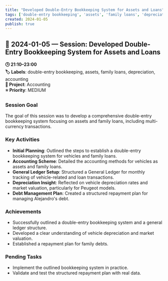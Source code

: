 ```yaml
---
title: "Developed Double-Entry Bookkeeping System for Assets and Loans"
tags: ['double-entry bookkeeping', 'assets', 'family loans', 'depreciation', 'accounting']
created: 2024-01-05
publish: true
---
```


## 📅 2024-01-05 — Session: Developed Double-Entry Bookkeeping System for Assets and Loans

**🕒 21:10–23:00**  
**🏷️ Labels**: double-entry bookkeeping, assets, family loans, depreciation, accounting  
**📂 Project**: Accounting  
**⭐ Priority**: MEDIUM  


### Session Goal
The goal of this session was to develop a comprehensive double-entry bookkeeping system focusing on assets and family loans, including multi-currency transactions.

### Key Activities
- **Initial Planning**: Outlined the steps to establish a double-entry bookkeeping system for vehicles and family loans.
- **Accounting Scheme**: Detailed the accounting methods for vehicles as assets and family loans.
- **General Ledger Setup**: Structured a General Ledger for monthly tracking of vehicle-related and loan transactions.
- **Depreciation Insight**: Reflected on vehicle depreciation rates and market valuation, particularly for Peugeot models.
- **Debt Management Plan**: Created a structured repayment plan for managing Alejandro's debt.

### Achievements
- Successfully outlined a double-entry bookkeeping system and a general ledger structure.
- Developed a clear understanding of vehicle depreciation and market valuation.
- Established a repayment plan for family debts.

### Pending Tasks
- Implement the outlined bookkeeping system in practice.
- Validate and test the structured repayment plan with real data.
